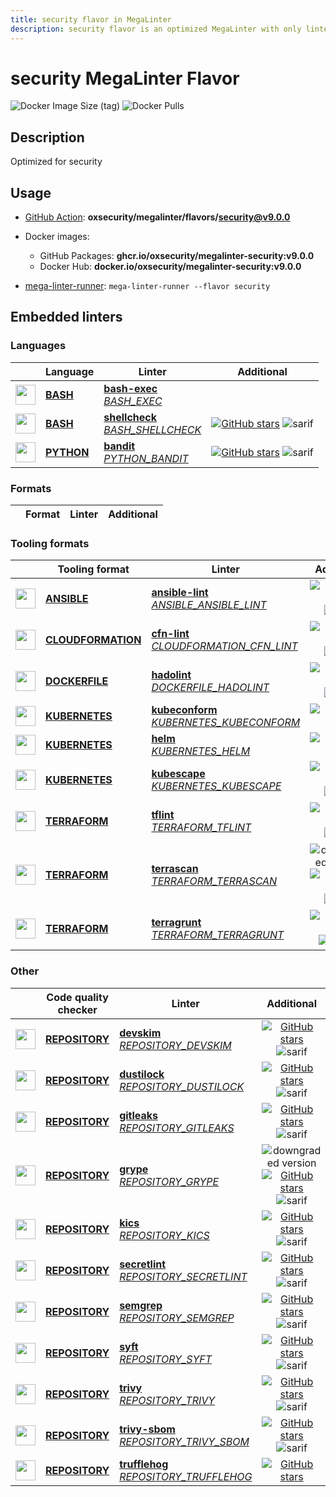 ```yaml
---
title: security flavor in MegaLinter
description: security flavor is an optimized MegaLinter with only linters related to security projects
---
```

# security MegaLinter Flavor

![Docker Image Size (tag)](https://img.shields.io/docker/image-size/oxsecurity/megalinter-security/v9.0.0)
![Docker Pulls](https://img.shields.io/docker/pulls/oxsecurity/megalinter-security)

## Description

Optimized for security

## Usage

- [GitHub Action](https://megalinter.io/9.0.0/installation/#github-action): **oxsecurity/megalinter/flavors/security@v9.0.0**

- Docker images:

  - GitHub Packages: **ghcr.io/oxsecurity/megalinter-security:v9.0.0**
  - Docker Hub: **docker.io/oxsecurity/megalinter-security:v9.0.0**

- [mega-linter-runner](https://megalinter.io/9.0.0/mega-linter-runner/): `mega-linter-runner --flavor security`

## Embedded linters

### Languages

|                                                                             <!-- -->                                                                             | Language                                                      | Linter                                                                                                                                                       |                                                                                      Additional                                                                                       |
|:----------------------------------------------------------------------------------------------------------------------------------------------------------------:|---------------------------------------------------------------|--------------------------------------------------------------------------------------------------------------------------------------------------------------|:-------------------------------------------------------------------------------------------------------------------------------------------------------------------------------------:|
|  <img src="https://github.com/oxsecurity/megalinter/raw/main/docs/assets/icons/bash.ico" alt="" height="32px" class="megalinter-icon"></a> <!-- linter-icon -->  | [**BASH**](https://megalinter.io/9.0.0/descriptors/bash/)     | [**bash-exec**](https://megalinter.io/9.0.0/descriptors/bash_bash_exec/)<br/>[_BASH_EXEC_](https://megalinter.io/9.0.0/descriptors/bash_bash_exec/)          |                                                                                                                                                                                       |
|  <img src="https://github.com/oxsecurity/megalinter/raw/main/docs/assets/icons/bash.ico" alt="" height="32px" class="megalinter-icon"></a> <!-- linter-icon -->  | [**BASH**](https://megalinter.io/9.0.0/descriptors/bash/)     | [**shellcheck**](https://megalinter.io/9.0.0/descriptors/bash_shellcheck/)<br/>[_BASH_SHELLCHECK_](https://megalinter.io/9.0.0/descriptors/bash_shellcheck/) | [![GitHub stars](https://img.shields.io/github/stars/koalaman/shellcheck?cacheSeconds=3600)](https://github.com/koalaman/shellcheck) ![sarif](https://shields.io/badge/-SARIF-orange) |
| <img src="https://github.com/oxsecurity/megalinter/raw/main/docs/assets/icons/python.ico" alt="" height="32px" class="megalinter-icon"></a> <!-- linter-icon --> | [**PYTHON**](https://megalinter.io/9.0.0/descriptors/python/) | [**bandit**](https://megalinter.io/9.0.0/descriptors/python_bandit/)<br/>[_PYTHON_BANDIT_](https://megalinter.io/9.0.0/descriptors/python_bandit/)           |        [![GitHub stars](https://img.shields.io/github/stars/PyCQA/bandit?cacheSeconds=3600)](https://github.com/PyCQA/bandit) ![sarif](https://shields.io/badge/-SARIF-orange)        |

### Formats

| <!-- --> | Format | Linter | Additional  |
| :---: | ----------------- | -------------- | :-----:  |

### Tooling formats

|                                                                                 <!-- -->                                                                                 | Tooling format                                                                | Linter                                                                                                                                                                             |                                                                                                                           Additional                                                                                                                           |
|:------------------------------------------------------------------------------------------------------------------------------------------------------------------------:|-------------------------------------------------------------------------------|------------------------------------------------------------------------------------------------------------------------------------------------------------------------------------|:--------------------------------------------------------------------------------------------------------------------------------------------------------------------------------------------------------------------------------------------------------------:|
|    <img src="https://github.com/oxsecurity/megalinter/raw/main/docs/assets/icons/ansible.ico" alt="" height="32px" class="megalinter-icon"></a> <!-- linter-icon -->     | [**ANSIBLE**](https://megalinter.io/9.0.0/descriptors/ansible/)               | [**ansible-lint**](https://megalinter.io/9.0.0/descriptors/ansible_ansible_lint/)<br/>[_ANSIBLE_ANSIBLE_LINT_](https://megalinter.io/9.0.0/descriptors/ansible_ansible_lint/)      |                                    [![GitHub stars](https://img.shields.io/github/stars/ansible/ansible-lint?cacheSeconds=3600)](https://github.com/ansible/ansible-lint) ![sarif](https://shields.io/badge/-SARIF-orange)                                     |
| <img src="https://github.com/oxsecurity/megalinter/raw/main/docs/assets/icons/cloudformation.ico" alt="" height="32px" class="megalinter-icon"></a> <!-- linter-icon --> | [**CLOUDFORMATION**](https://megalinter.io/9.0.0/descriptors/cloudformation/) | [**cfn-lint**](https://megalinter.io/9.0.0/descriptors/cloudformation_cfn_lint/)<br/>[_CLOUDFORMATION_CFN_LINT_](https://megalinter.io/9.0.0/descriptors/cloudformation_cfn_lint/) |                             [![GitHub stars](https://img.shields.io/github/stars/aws-cloudformation/cfn-lint?cacheSeconds=3600)](https://github.com/aws-cloudformation/cfn-lint) ![sarif](https://shields.io/badge/-SARIF-orange)                              |
|   <img src="https://github.com/oxsecurity/megalinter/raw/main/docs/assets/icons/dockerfile.ico" alt="" height="32px" class="megalinter-icon"></a> <!-- linter-icon -->   | [**DOCKERFILE**](https://megalinter.io/9.0.0/descriptors/dockerfile/)         | [**hadolint**](https://megalinter.io/9.0.0/descriptors/dockerfile_hadolint/)<br/>[_DOCKERFILE_HADOLINT_](https://megalinter.io/9.0.0/descriptors/dockerfile_hadolint/)             |                                       [![GitHub stars](https://img.shields.io/github/stars/hadolint/hadolint?cacheSeconds=3600)](https://github.com/hadolint/hadolint) ![sarif](https://shields.io/badge/-SARIF-orange)                                        |
|   <img src="https://github.com/oxsecurity/megalinter/raw/main/docs/assets/icons/kubernetes.ico" alt="" height="32px" class="megalinter-icon"></a> <!-- linter-icon -->   | [**KUBERNETES**](https://megalinter.io/9.0.0/descriptors/kubernetes/)         | [**kubeconform**](https://megalinter.io/9.0.0/descriptors/kubernetes_kubeconform/)<br/>[_KUBERNETES_KUBECONFORM_](https://megalinter.io/9.0.0/descriptors/kubernetes_kubeconform/) |                                                                [![GitHub stars](https://img.shields.io/github/stars/yannh/kubeconform?cacheSeconds=3600)](https://github.com/yannh/kubeconform)                                                                |
|   <img src="https://github.com/oxsecurity/megalinter/raw/main/docs/assets/icons/kubernetes.ico" alt="" height="32px" class="megalinter-icon"></a> <!-- linter-icon -->   | [**KUBERNETES**](https://megalinter.io/9.0.0/descriptors/kubernetes/)         | [**helm**](https://megalinter.io/9.0.0/descriptors/kubernetes_helm/)<br/>[_KUBERNETES_HELM_](https://megalinter.io/9.0.0/descriptors/kubernetes_helm/)                             |                                                                        [![GitHub stars](https://img.shields.io/github/stars/helm/helm?cacheSeconds=3600)](https://github.com/helm/helm)                                                                        |
|   <img src="https://github.com/oxsecurity/megalinter/raw/main/docs/assets/icons/kubernetes.ico" alt="" height="32px" class="megalinter-icon"></a> <!-- linter-icon -->   | [**KUBERNETES**](https://megalinter.io/9.0.0/descriptors/kubernetes/)         | [**kubescape**](https://megalinter.io/9.0.0/descriptors/kubernetes_kubescape/)<br/>[_KUBERNETES_KUBESCAPE_](https://megalinter.io/9.0.0/descriptors/kubernetes_kubescape/)         |                                     [![GitHub stars](https://img.shields.io/github/stars/kubescape/kubescape?cacheSeconds=3600)](https://github.com/kubescape/kubescape) ![sarif](https://shields.io/badge/-SARIF-orange)                                      |
|   <img src="https://github.com/oxsecurity/megalinter/raw/main/docs/assets/icons/terraform.ico" alt="" height="32px" class="megalinter-icon"></a> <!-- linter-icon -->    | [**TERRAFORM**](https://megalinter.io/9.0.0/descriptors/terraform/)           | [**tflint**](https://megalinter.io/9.0.0/descriptors/terraform_tflint/)<br/>[_TERRAFORM_TFLINT_](https://megalinter.io/9.0.0/descriptors/terraform_tflint/)                        |                                [![GitHub stars](https://img.shields.io/github/stars/terraform-linters/tflint?cacheSeconds=3600)](https://github.com/terraform-linters/tflint) ![sarif](https://shields.io/badge/-SARIF-orange)                                 |
|   <img src="https://github.com/oxsecurity/megalinter/raw/main/docs/assets/icons/terraform.ico" alt="" height="32px" class="megalinter-icon"></a> <!-- linter-icon -->    | [**TERRAFORM**](https://megalinter.io/9.0.0/descriptors/terraform/)           | [**terrascan**](https://megalinter.io/9.0.0/descriptors/terraform_terrascan/)<br/>[_TERRAFORM_TERRASCAN_](https://megalinter.io/9.0.0/descriptors/terraform_terrascan/)            | ![downgraded version](https://shields.io/badge/-downgraded%20version-orange) [![GitHub stars](https://img.shields.io/github/stars/tenable/terrascan?cacheSeconds=3600)](https://github.com/tenable/terrascan) ![sarif](https://shields.io/badge/-SARIF-orange) |
|   <img src="https://github.com/oxsecurity/megalinter/raw/main/docs/assets/icons/terraform.ico" alt="" height="32px" class="megalinter-icon"></a> <!-- linter-icon -->    | [**TERRAFORM**](https://megalinter.io/9.0.0/descriptors/terraform/)           | [**terragrunt**](https://megalinter.io/9.0.0/descriptors/terraform_terragrunt/)<br/>[_TERRAFORM_TERRAGRUNT_](https://megalinter.io/9.0.0/descriptors/terraform_terragrunt/)        |                                [![GitHub stars](https://img.shields.io/github/stars/gruntwork-io/terragrunt?cacheSeconds=3600)](https://github.com/gruntwork-io/terragrunt) ![autofix](https://shields.io/badge/-autofix-green)                                |

### Other

|                                                                             <!-- -->                                                                              | Code quality checker                                                  | Linter                                                                                                                                                                         |                                                                                                                       Additional                                                                                                                       |
|:-----------------------------------------------------------------------------------------------------------------------------------------------------------------:|-----------------------------------------------------------------------|--------------------------------------------------------------------------------------------------------------------------------------------------------------------------------|:------------------------------------------------------------------------------------------------------------------------------------------------------------------------------------------------------------------------------------------------------:|
| <img src="https://github.com/oxsecurity/megalinter/raw/main/docs/assets/icons/default.ico" alt="" height="32px" class="megalinter-icon"></a> <!-- linter-icon --> | [**REPOSITORY**](https://megalinter.io/9.0.0/descriptors/repository/) | [**devskim**](https://megalinter.io/9.0.0/descriptors/repository_devskim/)<br/>[_REPOSITORY_DEVSKIM_](https://megalinter.io/9.0.0/descriptors/repository_devskim/)             |                                   [![GitHub stars](https://img.shields.io/github/stars/microsoft/DevSkim?cacheSeconds=3600)](https://github.com/microsoft/DevSkim) ![sarif](https://shields.io/badge/-SARIF-orange)                                    |
| <img src="https://github.com/oxsecurity/megalinter/raw/main/docs/assets/icons/default.ico" alt="" height="32px" class="megalinter-icon"></a> <!-- linter-icon --> | [**REPOSITORY**](https://megalinter.io/9.0.0/descriptors/repository/) | [**dustilock**](https://megalinter.io/9.0.0/descriptors/repository_dustilock/)<br/>[_REPOSITORY_DUSTILOCK_](https://megalinter.io/9.0.0/descriptors/repository_dustilock/)     |                                 [![GitHub stars](https://img.shields.io/github/stars/Checkmarx/dustilock?cacheSeconds=3600)](https://github.com/Checkmarx/dustilock) ![sarif](https://shields.io/badge/-SARIF-orange)                                  |
| <img src="https://github.com/oxsecurity/megalinter/raw/main/docs/assets/icons/default.ico" alt="" height="32px" class="megalinter-icon"></a> <!-- linter-icon --> | [**REPOSITORY**](https://megalinter.io/9.0.0/descriptors/repository/) | [**gitleaks**](https://megalinter.io/9.0.0/descriptors/repository_gitleaks/)<br/>[_REPOSITORY_GITLEAKS_](https://megalinter.io/9.0.0/descriptors/repository_gitleaks/)         |                                   [![GitHub stars](https://img.shields.io/github/stars/gitleaks/gitleaks?cacheSeconds=3600)](https://github.com/gitleaks/gitleaks) ![sarif](https://shields.io/badge/-SARIF-orange)                                    |
| <img src="https://github.com/oxsecurity/megalinter/raw/main/docs/assets/icons/default.ico" alt="" height="32px" class="megalinter-icon"></a> <!-- linter-icon --> | [**REPOSITORY**](https://megalinter.io/9.0.0/descriptors/repository/) | [**grype**](https://megalinter.io/9.0.0/descriptors/repository_grype/)<br/>[_REPOSITORY_GRYPE_](https://megalinter.io/9.0.0/descriptors/repository_grype/)                     | ![downgraded version](https://shields.io/badge/-downgraded%20version-orange) [![GitHub stars](https://img.shields.io/github/stars/anchore/grype?cacheSeconds=3600)](https://github.com/anchore/grype) ![sarif](https://shields.io/badge/-SARIF-orange) |
| <img src="https://github.com/oxsecurity/megalinter/raw/main/docs/assets/icons/default.ico" alt="" height="32px" class="megalinter-icon"></a> <!-- linter-icon --> | [**REPOSITORY**](https://megalinter.io/9.0.0/descriptors/repository/) | [**kics**](https://megalinter.io/9.0.0/descriptors/repository_kics/)<br/>[_REPOSITORY_KICS_](https://megalinter.io/9.0.0/descriptors/repository_kics/)                         |                                      [![GitHub stars](https://img.shields.io/github/stars/checkmarx/kics?cacheSeconds=3600)](https://github.com/checkmarx/kics) ![sarif](https://shields.io/badge/-SARIF-orange)                                       |
| <img src="https://github.com/oxsecurity/megalinter/raw/main/docs/assets/icons/default.ico" alt="" height="32px" class="megalinter-icon"></a> <!-- linter-icon --> | [**REPOSITORY**](https://megalinter.io/9.0.0/descriptors/repository/) | [**secretlint**](https://megalinter.io/9.0.0/descriptors/repository_secretlint/)<br/>[_REPOSITORY_SECRETLINT_](https://megalinter.io/9.0.0/descriptors/repository_secretlint/) |                               [![GitHub stars](https://img.shields.io/github/stars/secretlint/secretlint?cacheSeconds=3600)](https://github.com/secretlint/secretlint) ![sarif](https://shields.io/badge/-SARIF-orange)                                |
| <img src="https://github.com/oxsecurity/megalinter/raw/main/docs/assets/icons/default.ico" alt="" height="32px" class="megalinter-icon"></a> <!-- linter-icon --> | [**REPOSITORY**](https://megalinter.io/9.0.0/descriptors/repository/) | [**semgrep**](https://megalinter.io/9.0.0/descriptors/repository_semgrep/)<br/>[_REPOSITORY_SEMGREP_](https://megalinter.io/9.0.0/descriptors/repository_semgrep/)             |                                [![GitHub stars](https://img.shields.io/github/stars/returntocorp/semgrep?cacheSeconds=3600)](https://github.com/returntocorp/semgrep) ![sarif](https://shields.io/badge/-SARIF-orange)                                 |
| <img src="https://github.com/oxsecurity/megalinter/raw/main/docs/assets/icons/default.ico" alt="" height="32px" class="megalinter-icon"></a> <!-- linter-icon --> | [**REPOSITORY**](https://megalinter.io/9.0.0/descriptors/repository/) | [**syft**](https://megalinter.io/9.0.0/descriptors/repository_syft/)<br/>[_REPOSITORY_SYFT_](https://megalinter.io/9.0.0/descriptors/repository_syft/)                         |                                        [![GitHub stars](https://img.shields.io/github/stars/anchore/syft?cacheSeconds=3600)](https://github.com/anchore/syft) ![sarif](https://shields.io/badge/-SARIF-orange)                                         |
| <img src="https://github.com/oxsecurity/megalinter/raw/main/docs/assets/icons/default.ico" alt="" height="32px" class="megalinter-icon"></a> <!-- linter-icon --> | [**REPOSITORY**](https://megalinter.io/9.0.0/descriptors/repository/) | [**trivy**](https://megalinter.io/9.0.0/descriptors/repository_trivy/)<br/>[_REPOSITORY_TRIVY_](https://megalinter.io/9.0.0/descriptors/repository_trivy/)                     |                                  [![GitHub stars](https://img.shields.io/github/stars/aquasecurity/trivy?cacheSeconds=3600)](https://github.com/aquasecurity/trivy) ![sarif](https://shields.io/badge/-SARIF-orange)                                   |
| <img src="https://github.com/oxsecurity/megalinter/raw/main/docs/assets/icons/default.ico" alt="" height="32px" class="megalinter-icon"></a> <!-- linter-icon --> | [**REPOSITORY**](https://megalinter.io/9.0.0/descriptors/repository/) | [**trivy-sbom**](https://megalinter.io/9.0.0/descriptors/repository_trivy_sbom/)<br/>[_REPOSITORY_TRIVY_SBOM_](https://megalinter.io/9.0.0/descriptors/repository_trivy_sbom/) |                                  [![GitHub stars](https://img.shields.io/github/stars/aquasecurity/trivy?cacheSeconds=3600)](https://github.com/aquasecurity/trivy) ![sarif](https://shields.io/badge/-SARIF-orange)                                   |
| <img src="https://github.com/oxsecurity/megalinter/raw/main/docs/assets/icons/default.ico" alt="" height="32px" class="megalinter-icon"></a> <!-- linter-icon --> | [**REPOSITORY**](https://megalinter.io/9.0.0/descriptors/repository/) | [**trufflehog**](https://megalinter.io/9.0.0/descriptors/repository_trufflehog/)<br/>[_REPOSITORY_TRUFFLEHOG_](https://megalinter.io/9.0.0/descriptors/repository_trufflehog/) |                                                   [![GitHub stars](https://img.shields.io/github/stars/trufflesecurity/trufflehog?cacheSeconds=3600)](https://github.com/trufflesecurity/trufflehog)                                                   |

